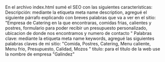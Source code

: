  En el archivo index.html sumé el SEO con las siguientes características:
Descripción: mediante la etiqueta meta name description, agregué el siguiente párrafo explicando con breves palabras que va a ver en el sitio: "Empresa de Catering en la  que encontraras, comidas frias, calientes y postres, formulario  para poder recibir un presupuesto personalizado, ubicacion de donde nos encontramos y numero de contacto "
Palabras clave: mediante la etiqueta meta name keywords, agregué las siguientes palabras claves de mi sitio: "Comida, Postres, Catering, Menu caliente, Menu frio, Presupuesto, Calidad, Mozos "
titulo: para el titulo de la web use la nombre  de empresa "Galindez"
